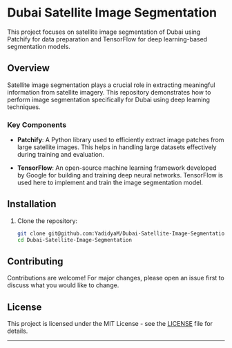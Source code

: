 # Dubai Satellite Image Segmentation

This project focuses on satellite image segmentation of Dubai using Patchify for data preparation and TensorFlow for deep learning-based segmentation models.

## Overview

Satellite image segmentation plays a crucial role in extracting meaningful information from satellite imagery. This repository demonstrates how to perform image segmentation specifically for Dubai using deep learning techniques.

### Key Components

- **Patchify**: A Python library used to efficiently extract image patches from large satellite images. This helps in handling large datasets effectively during training and evaluation.
  
- **TensorFlow**: An open-source machine learning framework developed by Google for building and training deep neural networks. TensorFlow is used here to implement and train the image segmentation model.

## Installation

1. Clone the repository:

   ```bash
   git clone git@github.com:YadidyaM/Dubai-Satellite-Image-Segmentation.git
   cd Dubai-Satellite-Image-Segmentation
   ```

## Contributing

Contributions are welcome! For major changes, please open an issue first to discuss what you would like to change.

## License

This project is licensed under the MIT License - see the [LICENSE](LICENSE) file for details.

---

